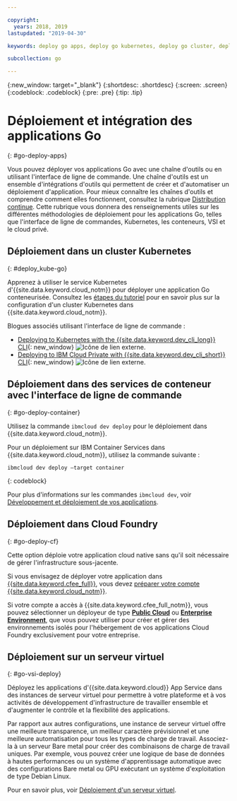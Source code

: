 ```yaml
---

copyright:
  years: 2018, 2019
lastupdated: "2019-04-30"

keywords: deploy go apps, deploy go kubernetes, deploy go cluster, deploy go cli, deploy go cloud foundry, go deploy virtual

subcollection: go

---
```


{:new_window: target="_blank"}
{:shortdesc: .shortdesc}
{:screen: .screen}
{:codeblock: .codeblock}
{:pre: .pre}
{:tip: .tip}

# Déploiement et intégration des applications Go
{: #go-deploy-apps}

Vous pouvez déployer vos applications Go avec une chaîne d'outils ou en utilisant l'interface de ligne de commande. Une chaîne d'outils est un ensemble d'intégrations d'outils qui permettent de créer et d'automatiser un déploiement d'application. Pour mieux connaître les chaînes d'outils et comprendre comment elles fonctionnent, consultez la rubrique [Distribution continue](/docs/services/ContinuousDelivery?topic=ContinuousDelivery-getting-started). Cette rubrique vous donnera des renseignements utiles sur les différentes méthodologies de déploiement pour les applications Go, telles que l'interface de ligne de commandes, Kubernetes, les conteneurs, VSI et le cloud privé.

## Déploiement dans un cluster Kubernetes
{: #deploy_kube-go}

Apprenez à utiliser le service Kubernetes d'{{site.data.keyword.cloud_notm}} pour déployer une application Go conteneurisée. Consultez les [étapes du tutoriel](/docs/containers?topic=containers-cs_cluster_tutorial#cs_cluster_tutorial) pour en savoir plus sur la configuration d'un cluster Kubernetes dans {{site.data.keyword.cloud_notm}}.

Blogues associés utilisant l'interface de ligne de commande :
* [Deploying to Kubernetes with the {{site.data.keyword.dev_cli_long}} CLI](https://www.ibm.com/blogs/bluemix/2017/09/deploying-kubernetes-ibm-cloud-ibm-cloud-developer-tools-cli/){: new_window} ![Icône de lien externe](../icons/launch-glyph.svg "Icône de lien externe").
* [Deploying to IBM Cloud Private with {{site.data.keyword.dev_cli_short}} CLI](https://www.ibm.com/blogs/bluemix/2017/09/deploying-ibm-cloud-private-ibm-cloud-developer-tools-cli/){: new_window} ![Icône de lien externe](../icons/launch-glyph.svg "Icône de lien externe").

## Déploiement dans des services de conteneur avec l'interface de ligne de commande
{: #go-deploy-container}

Utilisez la commande `ibmcloud dev deploy` pour le déploiement dans {{site.data.keyword.cloud_notm}}. 

Pour un déploiement sur IBM Container Services dans {{site.data.keyword.cloud_notm}}, utilisez la commande suivante :
```
ibmcloud dev deploy –target container 
```
{: codeblock}

Pour plus d'informations sur les commandes `ibmcloud dev`, voir [Développement et déploiement de vos applications](/docs/cli?topic=cloud-cli-ibmcloud-cli#ibmcloud-cli).

## Déploiement dans Cloud Foundry
{: #go-deploy-cf}

Cette option déploie votre application cloud native sans qu'il soit nécessaire de gérer l'infrastructure sous-jacente.

Si vous envisagez de déployer votre application dans [{{site.data.keyword.cfee_full}}](/docs/cloud-foundry?topic=cloud-foundry-about#about), vous devez [préparer votre compte {{site.data.keyword.cloud_notm}}](/docs/cloud-foundry?topic=cloud-foundry-prepare#prepare).

Si votre compte a accès à {{site.data.keyword.cfee_full_notm}}, vous pouvez sélectionner un déployeur de type **[Public Cloud](/docs/cloud-foundry-public?topic=cloud-foundry-public-about-cf#about-cf)** ou **[Enterprise Environment](/docs/cloud-foundry-public?topic=cloud-foundry-public-cfee#cfee)**, que vous pouvez utiliser pour créer et gérer des environnements isolés pour l'hébergement de vos applications Cloud Foundry exclusivement pour votre entreprise.

## Déploiement sur un serveur virtuel
{: #go-vsi-deploy}

Déployez les applications d'{{site.data.keyword.cloud}} App Service dans des instances de serveur virtuel pour permettre à votre plateforme et à vos activités de développement d'infrastructure de travailler ensemble et d'augmenter le contrôle et la flexibilité des applications.

Par rapport aux autres configurations, une instance de serveur virtuel offre une meilleure transparence, un meilleur caractère prévisionnel et une meilleure automatisation pour tous les types de charge de travail. Associez-la à un serveur Bare metal pour créer des combinaisons de charge de travail uniques. Par exemple, vous pouvez créer une logique de base de données à hautes performances ou un système d'apprentissage automatique avec des configurations Bare metal ou GPU exécutant un système d'exploitation de type Debian Linux.

Pour en savoir plus, voir [Déploiement d'un serveur virtuel](/docs/apps?topic=creating-apps-vsi-deploy#vsi-deploy).

